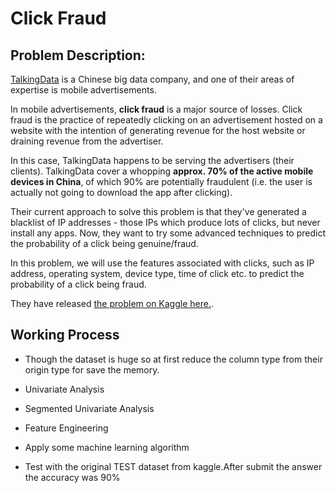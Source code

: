 # Click Fraud


## Problem Description:

<a href="https://www.talkingdata.com/">TalkingData</a> is a Chinese big data company, and one of their areas of expertise is mobile advertisements.

In mobile advertisements, **click fraud** is a major source of losses. Click fraud is the practice of repeatedly clicking on an advertisement hosted on a website with the intention of generating revenue for the host website or draining revenue from the advertiser.

In this case, TalkingData happens to be serving the advertisers (their clients). TalkingData cover a whopping **approx. 70% of the active mobile devices in China**, of which 90% are potentially fraudulent (i.e. the user is actually not going to download the app after clicking).

Their current approach to solve this problem is that they've generated a blacklist of IP addresses - those IPs which produce lots of clicks, but never install any apps. Now, they want to try some advanced techniques to predict the probability of a click being genuine/fraud.

In this problem, we will use the features associated with clicks, such as IP address, operating system, device type, time of click etc. to predict the probability of a click being fraud.

They have released <a href="https://www.kaggle.com/c/talkingdata-adtracking-fraud-detection">the problem on Kaggle here.</a>.



## Working Process

- Though the dataset is huge so at first reduce the column type from their origin type for save the memory.

- Univariate Analysis

- Segmented Univariate Analysis

- Feature Engineering

- Apply some machine learning algorithm

- Test with the original TEST dataset from kaggle.After submit the answer the accuracy was 90%
